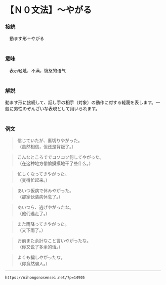 # 【Ｎ０文法】～やがる


### 接続

　動ます形＋やがる  
　

### 意味

　表示轻蔑，不满，愤怒的语气  
　

### 解説

動ます形に接続して、話し手の相手（対象）の動作に対する軽蔑を表します。一般に男性のぞんざいな表現として用いられます。  
　

### 例文

>信じていたが、裏切りやがった。  
（虽然相信，但还是背叛了。）  

>こんなところででコソコソ何してやがった。  
（在这种地方偷偷摸摸地干了些什么。）  

>忙しくなってきやがった。  
（变得忙起来。）  

>あいつ仮病で休みやがった。  
（那家伙装病休息了。）  

>あいつら、逃げやがったな。  
（他们逃走了。）  

>また雨降ってきやがった。  
（又下雨了。）  

>お前また余計なこと言いやがったな。  
（你又说了多余的话。）  

>よくも騙しやがったな。  
（你竟然骗人。）

---
`https://nihongonosensei.net/?p=14905`